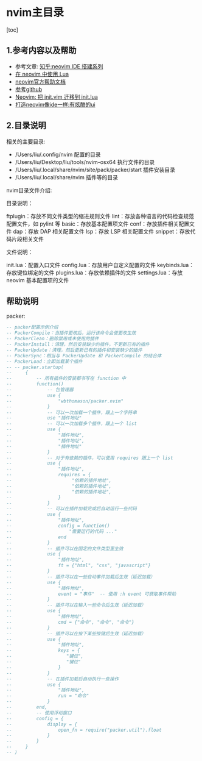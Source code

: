 # nvim主目录

[toc]

## 1.参考内容以及帮助

- 参考文章: [知乎:neovim IDE 搭建系列](https://zhuanlan.zhihu.com/p/469355805)
- [在 neovim 中使用 Lua](https://github.com/glepnir/nvim-lua-guide-zh)
- [neovim官方帮助文档](https://neovim.io/doc/user/)
- [参考github](https://github.com/theniceboy/nvim/blob/master/README_cn.md)
- [Neovim: 把 init.vim 迁移到 init.lua](https://zhuanlan.zhihu.com/p/467939053)
- [打造neovim像ide一样:有炫酷的ui](https://github.com/NvChad/NvChad)

## 2.目录说明

相关的主要目录:

- /Users/liu/.config/nvim 配置的目录
- /Users/liu/Desktop/liu/tools/nvim-osx64 执行文件的目录
- /Users/liu/.local/share/nvim/site/pack/packer/start 插件安装目录
- /Users/liu/.local/share/nvim 插件等的目录


nvim目录文件介绍:

目录说明：

ftplugin：存放不同文件类型的缩进规则文件
lint：存放各种语言的代码检查规范配置文件，如 pylint 等
basic：存放基本配置项文件
conf：存放插件相关配置文件
dap：存放 DAP 相关配置文件
lsp：存放 LSP 相关配置文件
snippet：存放代码片段相关文件

文件说明：

init.lua：配置入口文件
config.lua：存放用户自定义配置的文件
keybinds.lua：存放键位绑定的文件
plugins.lua：存放依赖插件的文件
settings.lua：存放 neovim 基本配置项的文件


## 帮助说明

packer:

```lua
-- packer配置示例介绍
-- PackerCompile：当插件更改后，运行该命令会使更改生效
-- PackerClean：删除禁用或未使用的插件
-- PackerInstall：清理，然后安装缺少的插件，不更新已有的插件
-- PackerUpdate：清理，然后更新已有的插件和安装缺少的插件
-- PackerSync：相当与 PackerUpdate 和 PackerCompile 的结合体
-- PackerLoad：立即加载某个插件
-- -- packer.startup(
--     {
--         -- 所有插件的安装都书写在 function 中
--         function()
--             -- 包管理器
--             use {
--                 "wbthomason/packer.nvim"
--             }
--             -- 可以一次加载一个插件，跟上一个字符串
--             use "插件地址"
--             -- 可以一次加载多个插件，跟上一个 list
--             use {
--                 "插件地址",
--                 "插件地址",
--                 "插件地址"
--             }
--             -- 对于有依赖的插件，可以使用 requires 跟上一个 list
--             use {
--                 "插件地址",
--                 requires = {
--                      "依赖的插件地址",
--                      "依赖的插件地址",
--                      "依赖的插件地址",
--                 }
--             }
--             -- 可以在插件加载完成后自动运行一些代码
--             use {
--                 "插件地址",
--                 config = function()
--                     "需要运行的代码 ..."
--                 end
--             }
--             -- 插件可以在固定的文件类型里生效
--             use {
--                 "插件地址",
--                 ft = {"html", "css", "javascript"}
--             }
--             -- 插件可以在一些自动事件加载后生效（延迟加载）
--             use {
--                 "插件地址",
--                 event = "事件"  -- 使用 :h event 可获取事件帮助
--             }
--             -- 插件可以在输入一些命令后生效（延迟加载）
--             use {
--                 "插件地址",
--                 cmd = {"命令", "命令", "命令"}
--             }
--             -- 插件可以在按下某些按键后生效（延迟加载）
--             use {
--                 "插件地址",
--                 keys = {
--                    "键位",
--                    "键位"
--                 }
--             }
--             -- 在插件加载后自动执行一些操作
--             use {
--                 "插件地址",
--                 run = "命令"
--             }
--         end,
--         -- 使用浮动窗口
--         config = {
--             display = {
--                 open_fn = require("packer.util").float
--             }
--         }
--     }
-- )
```
